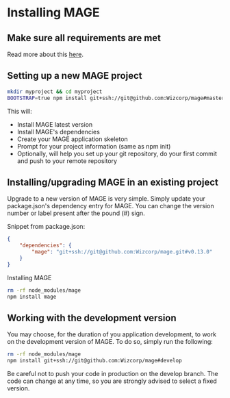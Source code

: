 # Installing MAGE

## Make sure all requirements are met

Read more about this [here](./Requirements.md).

## Setting up a new MAGE project

```bash
mkdir myproject && cd myproject
BOOTSTRAP=true npm install git+ssh://git@github.com:Wizcorp/mage#master
```

This will:

* Install MAGE latest version
* Install MAGE's dependencies
* Create your MAGE application skeleton
* Prompt for your project information (same as npm init)
* Optionally, will help you set up your git repository, do your first commit and push to your remote repository

## Installing/upgrading MAGE in an existing project

Upgrade to a new version of MAGE is very simple. Simply update your package.json's dependency entry
for MAGE. You can change the version number or label present after the pound (#) sign.

Snippet from package.json:
```json
{
    "dependencies": {
        "mage": "git+ssh://git@github.com:Wizcorp/mage.git#v0.13.0"
    }
}
```

Installing MAGE
```bash
rm -rf node_modules/mage
npm install mage
```

## Working with the development version

You may choose, for the duration of you application development, to work on the development version
of MAGE. To do so, simply run the following:

```bash
rm -rf node_modules/mage
npm install git+ssh://git@github.com:Wizcorp/mage#develop
```

Be careful not to push your code in production on the develop branch. The code can change at any
time, so you are strongly advised to select a fixed version.

